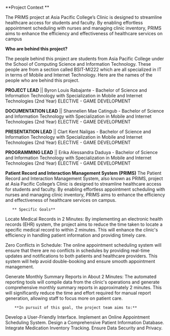 **Project Context **

The PRIMS project at Asia Pacific College’s Clinic is designed to streamline healthcare access for students and faculty. By enabling effortless appointment scheduling with nurses and managing clinic inventory, PRIMS aims to enhance the efficiency and effectiveness of healthcare services on campus



**Who are behind this project?**

The people behind this project are students from Asia Pacific College under the School of Computing Science and Information Technology. These people are from a section called BSIT-MI222 which are all specialized in IT in terms of Mobile and Internet Technology. Here are the names of the people who are behind this project. 



**PROJECT LEAD** || Byron Louis Rabajante - Bachelor of Science and Information Technology with Specialization in Mobile and Internet Technologies (2nd Year)
ELECTIVE - GAME DEVELOPMENT

**DOCUMENTATION LEAD** || Shannelien Mae Catingub - Bachelor of Science and Information Technology with Specialization in Mobile and Internet Technologies (2nd Year)
ELECTIVE - GAME DEVELOPMENT

**PRESENTATION LEAD** || Clart Kent Nailgas - Bachelor of Science and Information Technology with Specialization in Mobile and Internet Technologies (2nd Year)
ELECTIVE - GAME DEVELOPMENT

**PROGRAMMING LEAD** || Erika Alessandra Daduya - Bachelor of Science and Information Technology with Specialization in Mobile and Internet Technologies (2nd Year)
ELECTIVE - GAME DEVELOPMENT

**Patient Record and Interaction Management System (PRIMS)**
The Patient Record and Interaction Management System, also known as PRIMS, project at Asia Pacific College’s Clinic is designed to streamline healthcare access for students and faculty. By enabling effortless appointment scheduling with nurses and managing clinic inventory, PRIMS aims to enhance the efficiency and effectiveness of healthcare services on campus. 

       ** Specific Goals**

Locate Medical Records in 2 Minutes: By implementing an electronic health records (EHR) system, the project aims to reduce the time taken to locate a specific medical record to within 2 minutes. This will enhance the clinic's efficiency in handling patient information and providing timely care.

Zero Conflicts in Schedule: The online appointment scheduling system will ensure that there are no conflicts in schedules by providing real-time updates and notifications to both patients and healthcare providers. This system will help avoid double-booking and ensure smooth appointment management.

Generate Monthly Summary Reports in About 2 Minutes: The automated reporting tools will compile data from the clinic's operations and generate comprehensive monthly summary reports in approximately 2 minutes. This will significantly reduce the time and effort required for manual report generation, allowing staff to focus more on patient care.

        **In pursuit of this goal, the project team aims to:**

Develop a User-Friendly Interface.
Implement an Online Appointment Scheduling System.
Design a Comprehensive Patient Information Database.
Integrate Medication Inventory Tracking.
Ensure Data Security and Privacy.
